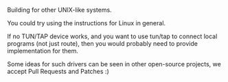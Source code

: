 
Building for other UNIX-like systems.

You could try using the instructions for Linux in general.

If no TUN/TAP device works, and you want to use tun/tap to connect local programs (not just route), then you would
probably need to provide implementation for them.

Some ideas for such drivers can be seen in other open-source projects, we accept Pull Requests and Patches :)

